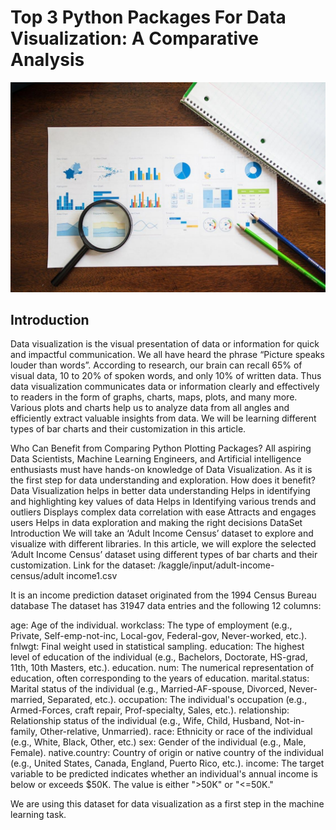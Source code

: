 # Top 3 Python Packages For Data Visualization: A Comparative Analysis

![alt text](image1.jpg)

## Introduction
Data visualization is the visual presentation of data or information for quick and impactful communication. We all have heard the phrase “Picture speaks louder than words”. According to research, our brain can recall 65% of visual data, 10 to 20% of spoken words, and only 10% of written data.  Thus data visualization communicates data or information clearly and effectively to readers in the form of graphs, charts, maps, plots, and many more. Various plots and charts help us to analyze data from all angles and efficiently extract valuable insights from data. We will be learning different types of bar charts and their customization in this article.

Who Can Benefit from Comparing Python Plotting Packages?
All aspiring Data Scientists, Machine Learning Engineers, and Artificial intelligence enthusiasts must have hands-on knowledge of Data Visualization. As it is the first step for data understanding and exploration. 
How does it benefit?
Data Visualization helps in better data understanding
Helps in identifying and highlighting key values of data
Helps in Identifying various trends and outliers
Displays complex data correlation with ease
Attracts and engages users
Helps in data exploration and making the right decisions
DataSet Introduction
We will take an ‘Adult Income Census’ dataset to explore and visualize with different libraries. In this article, we will explore the selected  ‘Adult Income Census’ dataset using different types of bar charts and their customization.
Link for the dataset:
/kaggle/input/adult-income-census/adult income1.csv

It is an income prediction dataset originated from the 1994 Census Bureau database 
The dataset has 31947 data entries and the following 12 columns:

age: Age of the individual.
workclass: The type of employment (e.g., Private, Self-emp-not-inc, Local-gov, Federal-gov, Never-worked, etc.).
fnlwgt: Final weight used in statistical sampling.
education: The highest level of education of the individual (e.g., Bachelors, Doctorate, HS-grad, 11th, 10th  Masters, etc.).
education. num: The numerical representation of education, often corresponding to the years of education.
marital.status: Marital status of the individual (e.g., Married-AF-spouse, Divorced, Never-married, Separated, etc.).
occupation: The individual's occupation (e.g., Armed-Forces, craft repair, Prof-specialty, Sales, etc.).
relationship: Relationship status of the individual (e.g., Wife, Child, Husband, Not-in-family, Other-relative, Unmarried).
race: Ethnicity or race of the individual (e.g., White, Black, Other, etc.)
sex: Gender of the individual (e.g., Male, Female).
native.country: Country of origin or native country of the individual (e.g., United States, Canada, England, Puerto Rico, etc.).
income: The target variable to be predicted indicates whether an individual's annual income is below or exceeds $50K. The value is either ">50K" or "<=50K."

We are using this dataset for data visualization as a first step in the machine learning task.

